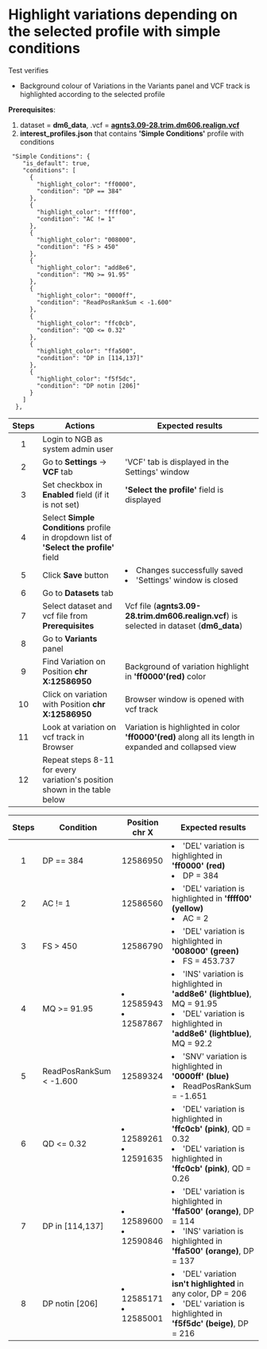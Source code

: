 # Highlight variations depending on the selected profile with simple conditions

Test verifies
 - Background colour of Variations in the Variants panel and VCF track is highlighted according to the selected profile

**Prerequisites**:

1. dataset = **dm6_data**, .vcf = **[agnts3.09-28.trim.dm606.realign.vcf](https://ngb-oss-builds.s3.amazonaws.com/public/data/demo/ngb_demo_data/agnts3.09-28.trim.dm606.realign.vcf.gz)**
2. **interest_profiles.json** that contains **'Simple Conditions'** profile with conditions
```
 "Simple Conditions": {
    "is_default": true,
    "conditions": [
      {
        "highlight_color": "ff0000",
        "condition": "DP == 384"
      },
      {
        "highlight_color": "ffff00",
        "condition": "AC != 1"
      },
      {
        "highlight_color": "008000",
        "condition": "FS > 450"
      },
      {
        "highlight_color": "add8e6",
        "condition": "MQ >= 91.95"
      },
      {
        "highlight_color": "0000ff",
        "condition": "ReadPosRankSum < -1.600"
      },
      {
        "highlight_color": "ffc0cb",
        "condition": "QD <= 0.32"
      },
      {
        "highlight_color": "ffa500",
        "condition": "DP in [114,137]"
      },
      {
        "highlight_color": "f5f5dc",
        "condition": "DP notin [206]"
      }
    ]
  },

```

| Steps | Actions | Expected results |
| :---: | --- | --- |
| 1 | Login to NGB as system admin user | |
| 2 | Go to  **Settings** -> **VCF** tab | 'VCF' tab is displayed in the Settings' window|
| 3 | Set checkbox in **Enabled** field (if it is not set)| **'Select the profile'** field is displayed |
| 4 | Select **Simple Conditions** profile in dropdown list of **'Select the profile'** field|
| 5 | Click **Save** button | <li> Changes successfully saved <li> 'Settings' window is closed | 
| 6 | Go to **Datasets** tab | 
| 7 | Select dataset and vcf file from **Prerequisites** | Vcf file (**agnts3.09-28.trim.dm606.realign.vcf**) is selected in dataset (**dm6_data**) 
| 8 | Go to **Variants** panel | |
| 9 | Find Variation on Position **chr X:12586950**| Background of variation highlight in **'ff0000'(red)** color |
| 10| Click on variation with Position **chr X:12586950** |Browser window is opened with vcf track|
| 11| Look at variation on vcf track in Browser| Variation is highlighted in color  **'ff0000'(red)** along all its length in expanded and collapsed view
| 12| Repeat steps 8-11 for every variation's position shown in the table below |   | 
 

| Steps | Condition | Position chr X| Expected results |
| :---: | --- | --- | --- | 
| 1 | DP == 384 | 12586950| <li> 'DEL' variation is highlighted in **'ff0000' (red)**  <li> DP = 384 | 
| 2 | AC != 1 | 12586560 | <li> 'DEL' variation is highlighted in **'ffff00' (yellow)**  <li> AC = 2 |
| 3 | FS > 450 | 12586790 | <li> 'DEL' variation is highlighted in **'008000' (green)** <li> FS = 453.737|
| 4 | MQ >= 91.95 | <li>12585943 <li>12587867 | <li> 'INS' variation is highlighted in **'add8e6' (lightblue)**, MQ = 91.95 <li> 'DEL' variation is highlighted in **'add8e6' (lightblue)**, MQ = 92.2
| 5 | ReadPosRankSum < -1.600| 12589324 | <li> 'SNV' variation is highlighted in **'0000ff' (blue)** <li> ReadPosRankSum = -1.651|
| 6 | QD <= 0.32| <li> 12589261 <li>12591635 | <li> 'DEL' variation is highlighted in **'ffc0cb' (pink)**, QD = 0.32 <li>'DEL' variation is highlighted in **'ffc0cb' (pink)**, QD = 0.26|
| 7 | DP  in [114,137] | <li>12589600 <li>12590846 | <li>'DEL' variation is highlighted in **'ffa500' (orange)**, DP = 114 <li>'INS' variation is highlighted in **'ffa500' (orange)**, DP = 137|
| 8 | DP notin [206] | <li>12585171  <li>12585001| <li> 'DEL' variation **isn't highlighted** in any color,  DP = 206  <li> 'DEL' variation is highlighted in **'f5f5dc' (beige)**,  DP = 216|